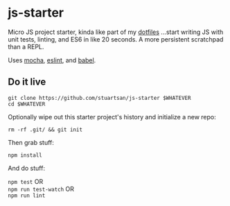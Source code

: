 # js-starter

Micro JS project starter, kinda like part of my [dotfiles](https://github.com/stuartsan/dotfiles)
...start writing JS with unit tests, linting, and ES6 in like 20 seconds. A 
more persistent scratchpad than a REPL.

Uses [mocha](https://github.com/mochajs/mocha), [eslint](https://github.com/eslint/eslint), 
and [babel](https://github.com/babel/babel).

## Do it live

`git clone https://github.com/stuartsan/js-starter $WHATEVER`  
`cd $WHATEVER`

Optionally wipe out this starter project's history and initialize a new repo:

`rm -rf .git/ && git init`

Then grab stuff:

`npm install`

And do stuff: 

`npm test` OR  
`npm run test-watch` OR  
`npm run lint`

